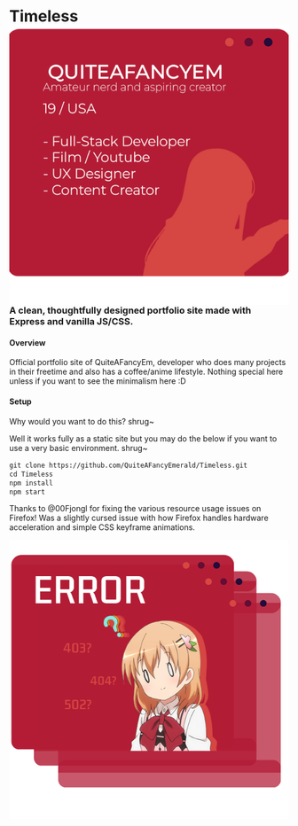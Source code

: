 # Timeless <img align="right" width="550px" src="https://github.com/QuiteAFancyEmerald/Timeless/blob/master/src/img/homepage.png?raw"></img>
### A clean, thoughtfully designed portfolio site made with Express and vanilla JS/CSS.


#### Overview
Official portfolio site of QuiteAFancyEm, developer who does many projects in their freetime and also has a coffee/anime lifestyle.
Nothing special here unless if you want to see the minimalism here :D

#### Setup
Why would you want to do this? shrug~

Well it works fully as a static site but you may do the below if you want to use a very basic environment. shrug~

```
git clone https://github.com/QuiteAFancyEmerald/Timeless.git
cd Timeless
npm install
npm start
```

Thanks to @00Fjongl for fixing the various resource usage issues on Firefox! Was a slightly cursed issue with how Firefox handles hardware acceleration and simple CSS keyframe animations.

<img src="https://raw.githubusercontent.com/QuiteAFancyEmerald/Timeless/master/static/404.png?raw"></img>
